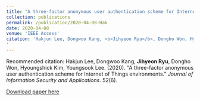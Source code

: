 ```yaml
---
title: "A three-factor anonymous user authentication scheme for Internet of Things environments"
collection: publications
permalink: /publication/2020-04-08-Hak
date: 2020-04-08
venue: 'IEEE Access'
citation: 'Hakjun Lee, Dongwoo Kang, <b>Jihyeon Ryu</b>, Dongho Won, Hyoungshick Kim, Youngsook Lee. (2020). "A three-factor anonymous user authentication scheme for Internet of Things environments." <i>Journal of Information Security and Applications</i>. 52(6).
'
---
```


Recommended citation: Hakjun Lee, Dongwoo Kang, **Jihyeon Ryu**, Dongho Won, Hyoungshick Kim, Youngsook Lee. (2020). "A three-factor anonymous user authentication scheme for Internet of Things environments." *Journal of Information Security and Applications*. 52(6).

[Download paper here](http://janicejihyeon.github.io/files/hak2020.pdf)
